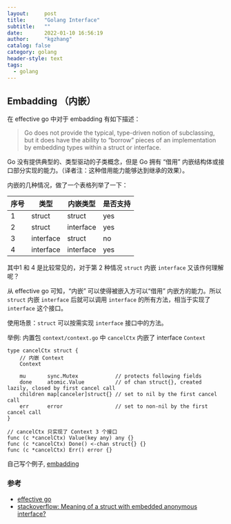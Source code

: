 ```yaml
---
layout:     post
title:      "Golang Interface"
subtitle:   ""
date:       2022-01-10 16:56:19
author:     "kgzhang"
catalog: false
category: golang
header-style: text
tags:
  - golang
---
```


## Embadding （内嵌）

在 effective go 中对于 embadding 有如下描述：

> Go does not provide the typical, type-driven notion of subclassing, but it does have the ability to “borrow” pieces of an implementation by embedding types within a struct or interface.

Go 没有提供典型的、类型驱动的子类概念，但是 Go 拥有 “借用” 内嵌结构体或接口部分实现的能力。（译者注：这种借用能力能够达到继承的效果）。

内嵌的几种情况，做了一个表格列举了一下：

|序号|类型|内嵌类型|是否支持|
|---|---|---|---|
|1|struct|struct|yes|
|2|struct|interface|yes|
|3|interface|struct|no|
|4|interface|interface|yes|

其中1 和 4 是比较常见的，对于第 2 种情况 `struct` 内嵌 `interface` 又该作何理解呢？

从 effective go 可知，“内嵌” 可以使得被嵌入方可以“借用” 内嵌方的能力。所以`struct` 内嵌 `interface` 后就可以调用 `interface` 的所有方法，相当于实现了 `interface` 这个接口。

使用场景：`struct` 可以按需实现 `interface` 接口中的方法。

举例: 内置包 `context/context.go` 中 `cancelCtx` 内嵌了 interface `Context`

```golang
type cancelCtx struct {
	// 内嵌 Context
    Context

	mu       sync.Mutex            // protects following fields
	done     atomic.Value          // of chan struct{}, created lazily, closed by first cancel call
	children map[canceler]struct{} // set to nil by the first cancel call
	err      error                 // set to non-nil by the first cancel call
}

// cancelCtx 只实现了 Context 3 个接口
func (c *cancelCtx) Value(key any) any {}
func (c *cancelCtx) Done() <-chan struct{} {}
func (c *cancelCtx) Err() error {}
```

自己写个例子, [embadding](https://gist.github.com/kougazhang/6808c01fda9f2794e2c703bbb5ccb842)


### 参考
- [effective go](https://go.dev/doc/effective_go#embedding)
- [stackoverflow: Meaning of a struct with embedded anonymous interface?](https://stackoverflow.com/questions/24537443/meaning-of-a-struct-with-embedded-anonymous-interface)
